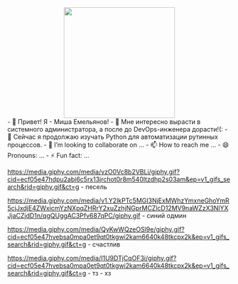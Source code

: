 <div id="header" align="center">
  <img src="https://media.giphy.com/media/v1.Y2lkPTc5MGI3NjExMWhzYmxneGhoYmR5cjJxdjE4ZWxicmYzNXpqZHRrY2xuZzhjNGprMCZlcD12MV9naWZzX3NlYXJjaCZjdD1n/qgQUggAC3Pfv687qPC/giphy.gif" width="250"/>
</div>
- 👋 Привет! Я - Миша Емельянов!
- 👀 Мне интересно вырасти в системного администратора, а после до DevOps-инженера дорасти!(:
- 🌱 Сейчас я продолжаю изучать Python для автоматизации рутинных процессов.
- 💞️ I’m looking to collaborate on ...
- 📫 How to reach me ...
- 😄 Pronouns: ...
- ⚡ Fun fact: ...

<!---
Monooks/Monooks is a ✨ special ✨ repository because its `README.md` (this file) appears on your GitHub profile.
You can click the Preview link to take a look at your changes.
--->



https://media.giphy.com/media/vzO0Vc8b2VBLi/giphy.gif?cid=ecf05e47hdpu2abi6c5rx13jrchot0r8m540ltzdhp2s03am&ep=v1_gifs_search&rid=giphy.gif&ct=g - песель

https://media.giphy.com/media/v1.Y2lkPTc5MGI3NjExMWhzYmxneGhoYmR5cjJxdjE4ZWxicmYzNXpqZHRrY2xuZzhjNGprMCZlcD12MV9naWZzX3NlYXJjaCZjdD1n/qgQUggAC3Pfv687qPC/giphy.gif - синий одмин

https://media.giphy.com/media/QyKwWQzeOSl9e/giphy.gif?cid=ecf05e47hvebsa0mpa0et9qt0tkgwi2kam6640k48tkcpx2k&ep=v1_gifs_search&rid=giphy.gif&ct=g - счастлив

https://media.giphy.com/media/I1U9DTjCqOF3i/giphy.gif?cid=ecf05e47hvebsa0mpa0et9qt0tkgwi2kam6640k48tkcpx2k&ep=v1_gifs_search&rid=giphy.gif&ct=g - тз - хз
